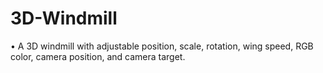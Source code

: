 # 3D-Windmill
• A 3D windmill with adjustable position, scale, rotation, wing speed, RGB color, camera position, and camera target.
